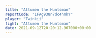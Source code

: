 ```yaml
---
title: "Attumen the Huntsman"
reportCode: "1FAg938n7dc4hmkY"
player: "Twinkii"
fight: "Attumen the Huntsman"
date: 2021-09-12T20:20:12.967000+00:00
---
```

